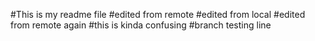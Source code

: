 #This is my readme file
#edited from remote
#edited from local
#edited from remote again
#this is kinda confusing
#branch testing line